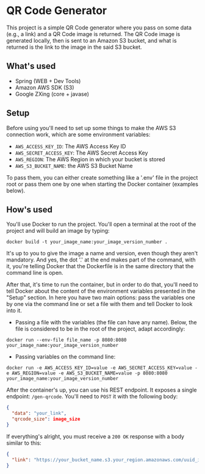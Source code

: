# QR Code Generator

This project is a simple QR Code generator where you pass on some data (e.g., a link)
and a QR Code image is returned. The QR Code image is generated locally, then is sent
to an Amazon S3 bucket, and what is returned is the link to the image in the said S3 
bucket.


## What's used

- Spring (WEB + Dev Tools)
- Amazon AWS SDK (S3)
- Google ZXing (core + javase)

## Setup

Before using you'll need to set up some things to make the AWS S3 connection work,
which are some environment variables:
- `AWS_ACCESS_KEY_ID`: The AWS Access Key ID
- `AWS_SECRET_ACCESS_KEY`: The AWS Secret Access Key
- `AWS_REGION`: The AWS Region in which your bucket is stored
- `AWS_S3_BUCKET_NAME`: the AWS S3 Bucket Name

To pass them, you can either create something like a '.env' file in the project root
or pass them one by one when starting the Docker container (examples below).


## How's used

You'll use Docker to run the project. You'll open a terminal at the root of the
project and will build an image by typing:

`docker build -t your_image_name:your_image_version_number .`

It's up to you to give the image a name and version, even though they aren't mandatory.
And yes, the dot '.' at the end makes part of the command, with it, you're telling 
Docker that the Dockerfile is in the same directory that the command line is open.

After that, it's time to run the container, but in order to do that, you'll need to
tell Docker about the content of the environment variables presented in the "Setup"
section. In here you have two main options: pass the variables one by one via the 
command line or set a file with them and tell Docker to look into it.

- Passing a file with the variables (the file can have any name). Below, the file is
considered to be in the root of the project, adapt accordingly:

`docker run --env-file file_name -p 8080:8080 your_image_name:your_image_version_number`

- Passing variables on the command line:

`docker run
-e AWS_ACCESS_KEY_ID=value -e AWS_SECRET_ACCESS_KEY=value
-e AWS_REGION=value -e AWS_S3_BUCKET_NAME=value -p 8080:8080
your_image_name:your_image_version_number`

After the container's up, you can use his REST endpoint. It exposes a single endpoint:
`/gen-qrcode`. You'll need to `POST` it with the following body:

```json
{
  "data": "your_link",
  "qrcode_size": image_size
}
```

If everything's alright, you must receive a `200 OK` response with a body similar to this:

```json
{
  "link": "https://your_bucket_name.s3.your_region.amazonaws.com/uuid_image_dimensions"
}
```